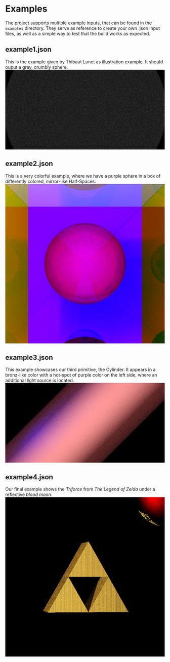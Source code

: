 # Examples
The project supports multiple example inputs, that can be found in the `examples` directory. They serve as reference to create your own .json input files, as well as a simple way to test that the build works as expected.

## example1.json
This is the example given by Thibaut Lunet as illustration example. It should ouput a gray, crumbly sphere.
![example1](../resources/example1_output.png)

## example2.json
This is a very colorful example, where we have a purple sphere in a box of differently colored, mirror-like Half-Spaces.
![example2](../resources/example2_output.png)

## example3.json
This example showcases our third primitive, the Cylinder. It appears in a bronz-like color with a hot-spot of purple color on the left side, where an additional light source is located.
![example3](../resources/example3_output.png)

## example4.json
Our final example shows the *Triforce* from *The Legend of Zelda* under a reflective *blood moon*.
![example4](../resources/example4_output.png)